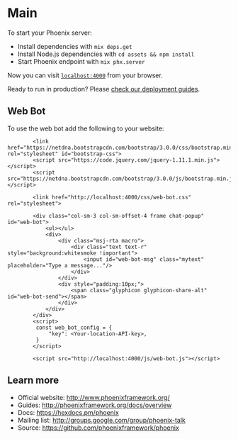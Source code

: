 # Main

To start your Phoenix server:

  * Install dependencies with `mix deps.get`
  * Install Node.js dependencies with `cd assets && npm install`
  * Start Phoenix endpoint with `mix phx.server`

Now you can visit [`localhost:4000`](http://localhost:4000) from your browser.

Ready to run in production? Please [check our deployment guides](http://www.phoenixframework.org/docs/deployment).

## Web Bot

To use the web bot add the following to your website:

```
        <link href="https://netdna.bootstrapcdn.com/bootstrap/3.0.0/css/bootstrap.min.css" rel="stylesheet" id="bootstrap-css">
        <script src="https://code.jquery.com/jquery-1.11.1.min.js"></script>
        <script src="https://netdna.bootstrapcdn.com/bootstrap/3.0.0/js/bootstrap.min.js"></script>

        <link href="http://localhost:4000/css/web-bot.css" rel="stylesheet">

        <div class="col-sm-3 col-sm-offset-4 frame chat-popup" id="web-bot">
            <ul></ul>
            <div>
                <div class="msj-rta macro">
                    <div class="text text-r" style="background:whitesmoke !important">
                        <input id="web-bot-msg" class="mytext" placeholder="Type a message..."/>
                    </div>
                </div>
                <div style="padding:10px;">
                    <span class="glyphicon glyphicon-share-alt" id="web-bot-send"></span>
                </div>
            </div>
        </div>
        <script>
         const web_bot_config = {
             "key": <Your-location-API-key>,
         }
        </script>

        <script src="http://localhost:4000/js/web-bot.js"></script>

```


## Learn more

  * Official website: http://www.phoenixframework.org/
  * Guides: http://phoenixframework.org/docs/overview
  * Docs: https://hexdocs.pm/phoenix
  * Mailing list: http://groups.google.com/group/phoenix-talk
  * Source: https://github.com/phoenixframework/phoenix
